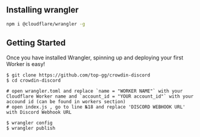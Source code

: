 ## Installing wrangler 
```bash
npm i @cloudflare/wrangler -g
```

## Getting Started

Once you have installed Wrangler, spinning up and deploying your first Worker is easy!

```console
$ git clone https://github.com/top-gg/crowdin-discord
$ cd crowdin-discord

# open wrangler.toml and replace `name = "WORKER NAME"` with your Cloudflare Worker name and `account_id = "YOUR account_id"` with your accound id (can be found in workers section)
# open index.js , go to line №18 and replace 'DISCORD WEBHOOK URL' with Discord Webhook URL

$ wrangler config
$ wrangler publish
```